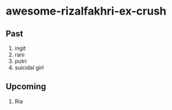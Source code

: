# awesome-rizalfakhri-ex-crush

## Past
1. ingit
2. rani
3. putri
4. suicidal girl

## Upcoming
1. Ria
